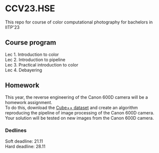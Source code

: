 # CCV23.HSE
This repo for course of color computational photography for bachelors in IITP'23  

## Course program
Lec 1. Introduction to color  
Lec 2. Introduction to pipeline  
Lec 3. Practical introduction to color  
Lec 4. Debayering  

## Homework

This year, the reverse engineering of the Canon 600D camera will be a homework assignment.  
To do this, download the [Cube++ dataset](https://zendo.org/records/4153431) and create an algorithm reproducing the pipeline of image processing of the Canon 600D camera.  
Your solution will be tested on new images from the Canon 600D camera.  


### Dedlines

Soft deadline: 21.11  
Hard deadline: 28.11
